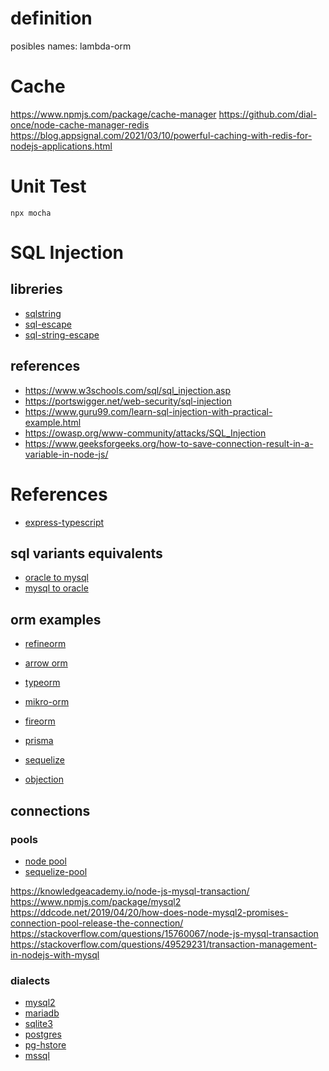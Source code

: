 # definition
posibles names: lambda-orm

# Cache
https://www.npmjs.com/package/cache-manager
https://github.com/dial-once/node-cache-manager-redis
https://blog.appsignal.com/2021/03/10/powerful-caching-with-redis-for-nodejs-applications.html

# Unit Test
```
npx mocha
```

# SQL Injection

## libreries
- [sqlstring](https://github.com/mysqljs/sqlstring)
- [sql-escape](https://www.npmjs.com/package/sql-escape)
- [sql-string-escape](https://www.npmjs.com/package/sql-string-escape)

## references
- https://www.w3schools.com/sql/sql_injection.asp
- https://portswigger.net/web-security/sql-injection
- https://www.guru99.com/learn-sql-injection-with-practical-example.html
- https://owasp.org/www-community/attacks/SQL_Injection
- https://www.geeksforgeeks.org/how-to-save-connection-result-in-a-variable-in-node-js/

# References
- [express-typescript](https://rsbh.dev/blog/rest-api-with-express-typescript)

## sql variants equivalents
- [oracle to mysql](https://sqlines.com/oracle-to-mysql)
- [mysql to oracle](https://sqlines.com/mysql-to-oracle)
## orm examples
- [refineorm](https://www.npmjs.com/package/refineorm)
- [arrow orm](https://www.npmjs.com/package/arrow-orm)
- [typeorm](https://github.com/typeorm/typeorm)
- [mikro-orm](https://github.com/mikro-orm/mikro-orm)
- [fireorm](https://github.com/wovalle/fireorm)
- [prisma](https://github.com/prisma/prisma)
- [sequelize](https://github.com/sequelize/sequelize)

- [objection](https://github.com/Vincit/objection.js)

## connections
### pools
- [node pool](https://github.com/coopernurse/node-pool/tree/v2.5)
- [sequelize-pool](https://github.com/sequelize/sequelize-pool)

https://knowledgeacademy.io/node-js-mysql-transaction/
https://www.npmjs.com/package/mysql2
https://ddcode.net/2019/04/20/how-does-node-mysql2-promises-connection-pool-release-the-connection/
https://stackoverflow.com/questions/15760067/node-js-mysql-transaction
https://stackoverflow.com/questions/49529231/transaction-management-in-nodejs-with-mysql

### dialects
- [mysql2](https://www.npmjs.com/package/mysql2)
- [mariadb](https://www.npmjs.com/package/mariadb)
- [sqlite3](https://www.npmjs.com/package/sqlite3)
- [postgres](https://www.npmjs.com/package/pg)
- [pg-hstore](https://www.npmjs.com/package/pg-hstore)
- [mssql](https://www.npmjs.com/package/tedious)

